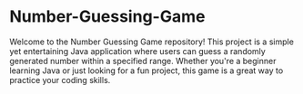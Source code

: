 # Number-Guessing-Game

Welcome to the Number Guessing Game repository! This project is a simple yet entertaining Java application where users can guess a randomly generated number within a specified range. Whether you're a beginner learning Java or just looking for a fun project, this game is a great way to practice your coding skills.
